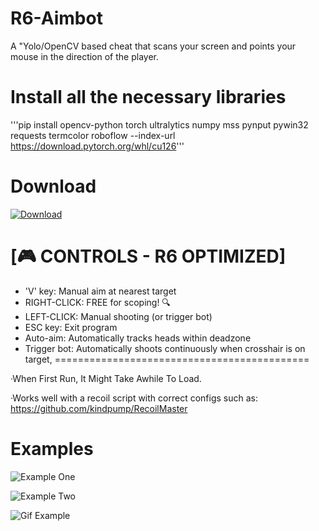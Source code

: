 # R6-Aimbot
A "Yolo/OpenCV based cheat that scans your screen and points your mouse in the direction of the player.

# Install all the necessary libraries
'''pip install opencv-python torch ultralytics numpy mss pynput pywin32 requests termcolor roboflow --index-url https://download.pytorch.org/whl/cu126'''

# Download 
[![Download](https://cdn.pixabay.com/photo/2016/07/23/10/44/download-1536639_1280.png)](https://drive.google.com/file/d/1ISyyVPrhUzZ4MtXgOwog_mgqx8cpF_It/view?usp=sharing)


# [🎮 CONTROLS - R6 OPTIMIZED]
- 'V' key: Manual aim at nearest target
- RIGHT-CLICK: FREE for scoping! 🔍
- LEFT-CLICK: Manual shooting (or trigger bot)
- ESC key: Exit program
- Auto-aim: Automatically tracks heads within deadzone
- Trigger bot: Automatically shoots continuously when crosshair is on target,
============================================

·When First Run, It Might Take Awhile To Load.

·Works well with a recoil script with correct configs such as: https://github.com/kindpump/RecoilMaster

# Examples 
![Example One](https://github.com/KAYAZzz/R6-Aimbot/blob/main/ExampleOne.png)

![Example Two](https://github.com/KAYAZzz/R6-Aimbot/blob/main/ExampleTwo.png)

![Gif Example](https://github.com/KAYAZzz/R6-Aimbot/blob/main/Examplevid1.gif)

